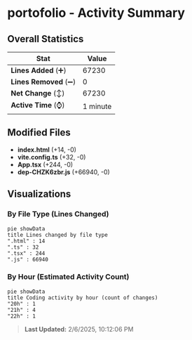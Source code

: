 # portofolio - Activity Summary 

## Overall Statistics

| Stat                   | Value                                                             |
| ---------------------- | ----------------------------------------------------------------- |
| **Lines Added** (➕)   | 67230                                          |
| **Lines Removed** (➖) | 0                                        |
| **Net Change** (↕)    | 67230                |
| **Active Time** (⌚)   | 1 minute |


## Modified Files
- **index.html** (+14, -0)
- **vite.config.ts** (+32, -0)
- **App.tsx** (+244, -0)
- **dep-CHZK6zbr.js** (+66940, -0)

## Visualizations

### By File Type (Lines Changed)

```mermaid
pie showData
title Lines changed by file type
".html" : 14
".ts" : 32
".tsx" : 244
".js" : 66940
```

### By Hour (Estimated Activity Count)

```mermaid
pie showData
title Coding activity by hour (count of changes)
"20h" : 1
"21h" : 4
"22h" : 1
```


> **Last Updated:** 2/6/2025, 10:12:06 PM